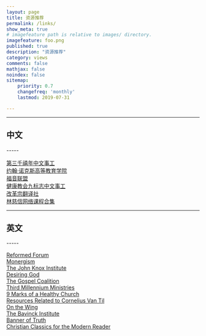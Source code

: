 ```yaml
---
layout: page
title: 资源推荐
permalink: /links/
show_meta: true
# imagefeature path is relative to images/ directory.
imagefeature: foo.png
published: true
description: "资源推荐"
category: views
comments: false
mathjax: false
noindex: false
sitemap:
    priority: 0.7
    changefreq: 'monthly'
    lastmod: 2019-07-31

---
```


------

<h2>中文</h2> 
-----



[第三千禧年中文事工](http://c.thirdmill.org/)    
[约翰·诺克斯高等教育学院](http://www.johnknoxinstitute.com/)   
[福音联盟](https://www.tgcchinese.org/)  
[健康教会九标志中文事工](https://cn.9marks.org/)  
[改革宗翻译社](https://rtf-usa.com/books/)  
[林慈信网络课程合集](http://fv.sg/ecom/repositorysamuel/item/229/type/1)  

------

<h2>英文</h2>
-----

  

[Reformed Forum](https://reformedforum.org/)  
[Monergism](https://www.monergism.com/)  
[The John Knox Institute](http://www.johnknoxinstitute.org/)   
[Desiring God](https://www.desiringgod.org/)  
[The Gospel Coalition](https://www.thegospelcoalition.org/)  
[Third Millennium Ministries](http://c.thirdmill.org/)  
[9 Marks of a Healthy Church](https://www.9marks.org/)  
[Resources Related to Cornelius Van Til](http://www.vantil.info/)      
[On the Wing](http://www.onthewing.org/welcome.html)      
[The Bavinck Institute](https://bavinckinstitute.org)     
[Banner of Truth](https://banneroftruth.org/us/)   
[Christian Classics for the Modern Reader](https://christianclassicsmodern.com/)